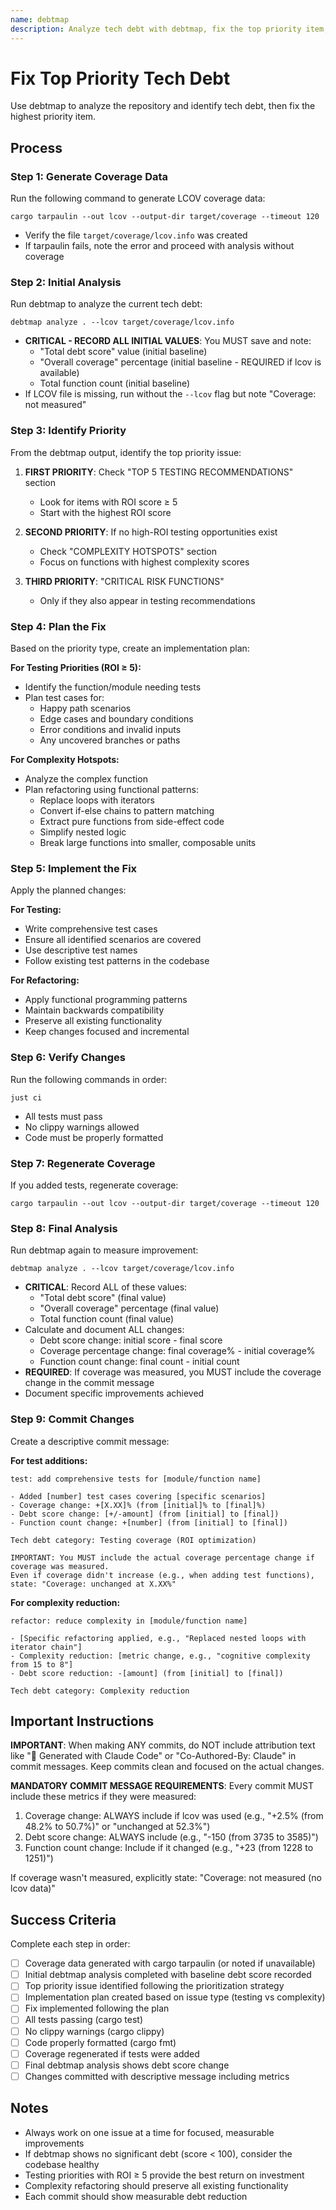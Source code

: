 ```yaml
---
name: debtmap
description: Analyze tech debt with debtmap, fix the top priority item, test, and commit
---
```


# Fix Top Priority Tech Debt

Use debtmap to analyze the repository and identify tech debt, then fix the highest priority item.

## Process

### Step 1: Generate Coverage Data
Run the following command to generate LCOV coverage data:
```
cargo tarpaulin --out lcov --output-dir target/coverage --timeout 120
```
- Verify the file `target/coverage/lcov.info` was created
- If tarpaulin fails, note the error and proceed with analysis without coverage

### Step 2: Initial Analysis
Run debtmap to analyze the current tech debt:
```
debtmap analyze . --lcov target/coverage/lcov.info
```
- **CRITICAL - RECORD ALL INITIAL VALUES**: You MUST save and note:
  - "Total debt score" value (initial baseline)
  - "Overall coverage" percentage (initial baseline - REQUIRED if lcov is available)
  - Total function count (initial baseline)
- If LCOV file is missing, run without the `--lcov` flag but note "Coverage: not measured"

### Step 3: Identify Priority
From the debtmap output, identify the top priority issue:

1. **FIRST PRIORITY**: Check "TOP 5 TESTING RECOMMENDATIONS" section
   - Look for items with ROI score ≥ 5
   - Start with the highest ROI score
   
2. **SECOND PRIORITY**: If no high-ROI testing opportunities exist
   - Check "COMPLEXITY HOTSPOTS" section
   - Focus on functions with highest complexity scores
   
3. **THIRD PRIORITY**: "CRITICAL RISK FUNCTIONS"
   - Only if they also appear in testing recommendations

### Step 4: Plan the Fix
Based on the priority type, create an implementation plan:

**For Testing Priorities (ROI ≥ 5):**
- Identify the function/module needing tests
- Plan test cases for:
  - Happy path scenarios
  - Edge cases and boundary conditions
  - Error conditions and invalid inputs
  - Any uncovered branches or paths

**For Complexity Hotspots:**
- Analyze the complex function
- Plan refactoring using functional patterns:
  - Replace loops with iterators
  - Convert if-else chains to pattern matching
  - Extract pure functions from side-effect code
  - Simplify nested logic
  - Break large functions into smaller, composable units

### Step 5: Implement the Fix
Apply the planned changes:

**For Testing:**
- Write comprehensive test cases
- Ensure all identified scenarios are covered
- Use descriptive test names
- Follow existing test patterns in the codebase

**For Refactoring:**
- Apply functional programming patterns
- Maintain backwards compatibility
- Preserve all existing functionality
- Keep changes focused and incremental

### Step 6: Verify Changes
Run the following commands in order:
```
just ci
```
- All tests must pass
- No clippy warnings allowed
- Code must be properly formatted

### Step 7: Regenerate Coverage
If you added tests, regenerate coverage:
```
cargo tarpaulin --out lcov --output-dir target/coverage --timeout 120
```

### Step 8: Final Analysis
Run debtmap again to measure improvement:
```
debtmap analyze . --lcov target/coverage/lcov.info
```
- **CRITICAL**: Record ALL of these values:
  - "Total debt score" (final value)
  - "Overall coverage" percentage (final value)
  - Total function count (final value)
- Calculate and document ALL changes:
  - Debt score change: initial score - final score
  - Coverage percentage change: final coverage% - initial coverage%
  - Function count change: final count - initial count
- **REQUIRED**: If coverage was measured, you MUST include the coverage change in the commit message
- Document specific improvements achieved

### Step 9: Commit Changes
Create a descriptive commit message:

**For test additions:**
```
test: add comprehensive tests for [module/function name]

- Added [number] test cases covering [specific scenarios]
- Coverage change: +[X.XX]% (from [initial]% to [final]%)
- Debt score change: [+/-amount] (from [initial] to [final])
- Function count change: +[number] (from [initial] to [final])

Tech debt category: Testing coverage (ROI optimization)

IMPORTANT: You MUST include the actual coverage percentage change if coverage was measured.
Even if coverage didn't increase (e.g., when adding test functions), state: "Coverage: unchanged at X.XX%"
```

**For complexity reduction:**
```
refactor: reduce complexity in [module/function name]

- [Specific refactoring applied, e.g., "Replaced nested loops with iterator chain"]
- Complexity reduction: [metric change, e.g., "cognitive complexity from 15 to 8"]
- Debt score reduction: -[amount] (from [initial] to [final])

Tech debt category: Complexity reduction
```

## Important Instructions

**IMPORTANT**: When making ANY commits, do NOT include attribution text like "🤖 Generated with Claude Code" or "Co-Authored-By: Claude" in commit messages. Keep commits clean and focused on the actual changes.

**MANDATORY COMMIT MESSAGE REQUIREMENTS**:
Every commit MUST include these metrics if they were measured:
1. Coverage change: ALWAYS include if lcov was used (e.g., "+2.5% (from 48.2% to 50.7%)" or "unchanged at 52.3%")
2. Debt score change: ALWAYS include (e.g., "-150 (from 3735 to 3585)")  
3. Function count change: Include if it changed (e.g., "+23 (from 1228 to 1251)")

If coverage wasn't measured, explicitly state: "Coverage: not measured (no lcov data)"

## Success Criteria

Complete each step in order:
- [ ] Coverage data generated with cargo tarpaulin (or noted if unavailable)
- [ ] Initial debtmap analysis completed with baseline debt score recorded
- [ ] Top priority issue identified following the prioritization strategy
- [ ] Implementation plan created based on issue type (testing vs complexity)
- [ ] Fix implemented following the plan
- [ ] All tests passing (cargo test)
- [ ] No clippy warnings (cargo clippy)
- [ ] Code properly formatted (cargo fmt)
- [ ] Coverage regenerated if tests were added
- [ ] Final debtmap analysis shows debt score change
- [ ] Changes committed with descriptive message including metrics

## Notes

- Always work on one issue at a time for focused, measurable improvements
- If debtmap shows no significant debt (score < 100), consider the codebase healthy
- Testing priorities with ROI ≥ 5 provide the best return on investment
- Complexity refactoring should preserve all existing functionality
- Each commit should show measurable debt reduction
